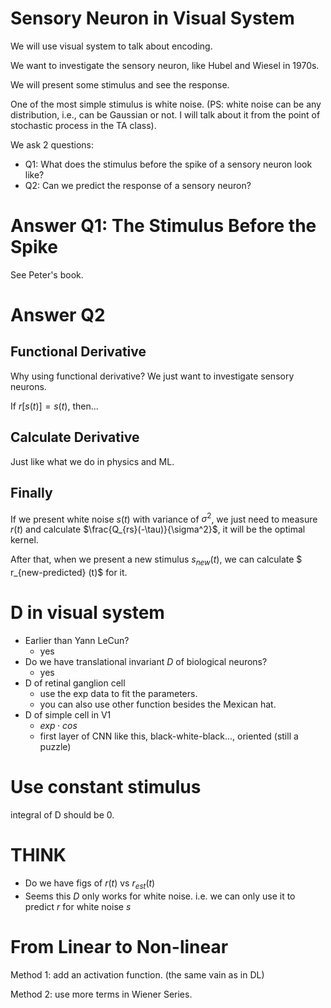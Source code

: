 # Sensory Neuron in Visual System

We will use visual system to talk about encoding.

We want to investigate the sensory neuron, like Hubel and Wiesel in 1970s.

We will present some stimulus and see the response.

One of the most simple stimulus is white noise. (PS: white noise can be any distribution, i.e., can be Gaussian or not. I will talk about it from the point of stochastic process in the TA class).

We ask 2 questions:

* Q1: What does the stimulus before the spike of a sensory neuron look like?
* Q2: Can we predict the response of a sensory neuron?



# Answer Q1: The Stimulus Before the Spike

See Peter's book.




# Answer Q2

## Functional Derivative

Why using functional derivative? We just want to investigate sensory neurons.

If $r[s(t)] = s(t)$, then...



## Calculate Derivative

Just like what we do in physics and ML.



## Finally

If we present white noise $s(t)$ with variance of $\sigma^2$, we just need to measure $r(t)$ and calculate $\frac{Q_{rs}(-\tau)}{\sigma^2}$, it will be the optimal kernel.

After that, when we present a new stimulus $s_{new}(t)$, we can calculate $ r_{new-predicted} (t)$ for it.



# D in visual system

* Earlier than Yann LeCun?
  * yes
* Do we have translational invariant $D$ of biological neurons?
  * yes
* D of retinal ganglion cell
  * use the exp data to fit the parameters.
  * you can also use other function besides the Mexican hat.
* D of simple cell in V1
  * $exp \cdot cos$
  * first layer of CNN like this, black-white-black..., oriented (still a puzzle)



# Use constant stimulus

integral of D should be 0.



# THINK

* Do we have figs of $r(t)$ vs $r_{est}(t)$
* Seems this $D$ only works for white noise. i.e. we can only use it to predict $r$ for white noise $s$



# From Linear to Non-linear

Method 1: add an activation function. (the same vain as in DL)

Method 2: use more terms in Wiener Series.
